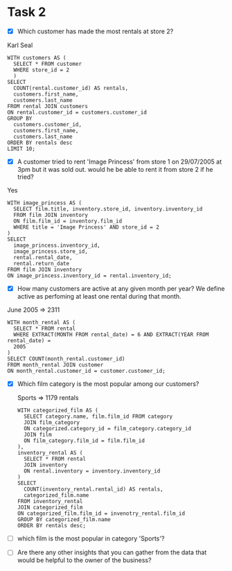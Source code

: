 # Task 2

- [x] Which customer has made the most rentals at store 2?

Karl Seal

```
WITH customers AS (
  SELECT * FROM customer
  WHERE store_id = 2
  )
SELECT 
  COUNT(rental.customer_id) AS rentals,
  customers.first_name,
  customers.last_name
FROM rental JOIN customers
ON rental.customer_id = customers.customer_id
GROUP BY 
  customers.customer_id,
  customers.first_name,
  customers.last_name
ORDER BY rentals desc
LIMIT 10;
```

- [x] A customer tried to rent 'Image Princess' from store 1 on 29/07/2005 at 3pm
but it was sold out. would he be able to rent it from store 2 if he tried?

Yes

```
WITH image_princess AS (
  SELECT film.title, inventory.store_id, inventory.inventory_id
  FROM film JOIN inventory
  ON film.film_id = inventory.film_id
  WHERE title = 'Image Princess' AND store_id = 2
)
SELECT 
  image_princess.inventory_id, 
  image_princess.store_id,
  rental.rental_date,
  rental.return_date
FROM film JOIN inventory
ON image_princess.inventory_id = rental.inventory_id;
```

- [x] How many customers are active at any given month per year? We define active
as perfoming at least one rental during that month.

June 2005 => 2311
  
```
WITH month_rental AS (
  SELECT * FROM rental
  WHERE EXTRACT(MONTH FROM rental_date) = 6 AND EXTRACT(YEAR FROM rental_date) =
  2005
)
SELECT COUNT(month_rental.customer_id)
FROM month_rental JOIN customer
ON month_rental.customer_id = customer.customer_id;
```

- [x] Which film category is the most popular among our customers?

    Sports => 1179 rentals

    ```
    WITH categorized_film AS (
      SELECT category.name, film.film_id FROM category
      JOIN film_category 
      ON categorized.category_id = film_category.category_id
      JOIN film
      ON film_category.film_id = film.film_id
    ),
    inventory_rental AS (
      SELECT * FROM rental
      JOIN inventory 
      ON rental.inventory = inventory.inventory_id
    )
    SELECT 
      COUNT(inventory_rental.rental_id) AS rentals,
      categorized_film.name
    FROM inventory_rental
    JOIN categorized_film
    ON categorized_film.film_id = invenotry_rental.film_id
    GROUP BY categorized_film.name
    ORDER BY rentals desc;
    ```

- [ ] which film is the most popular in category 'Sports'?

- [ ] Are there any other insights that you can gather from the data that would be
helpful to the owner of the business?
